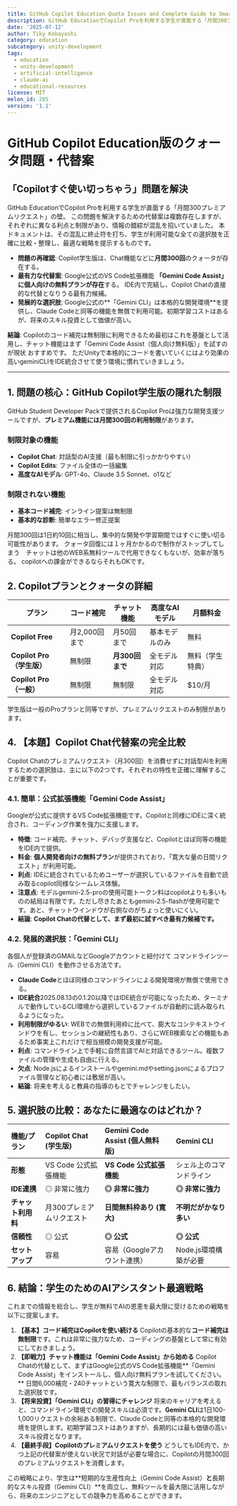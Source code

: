 ```yaml
---
title: GitHub Copilot Education Quota Issues and Complete Guide to Smart Alternatives
description: GitHub EducationでCopilot Proを利用する学生が直面する「月間300プレミアムリクエスト」の壁。
date: '2025-07-12'
author: Tiky Kobayashi
category: education
subcategory: unity-development
tags:
  - education
  - unity-development
  - artificial-intelligence
  - claude-ai
  - educational-resources
license: MIT
melon_id: 205
version: '1.1'
---
```


# GitHub Copilot Education版のクォータ問題・代替案

## 「Copilotすぐ使い切っちゃう」問題を解決

GitHub EducationでCopilot Proを利用する学生が直面する「月間300プレミアムリクエスト」の壁。
この問題を解決するための代替案は複数存在しますが、それぞれに異なる利点と制限があり、情報の錯綜が混乱を招いていました。
本ドキュメントは、その混乱に終止符を打ち、学生が利用可能な全ての選択肢を正確に比較・整理し、最適な戦略を提示するものです。

- **問題の再確認**: Copilot学生版は、Chat機能などに**月間300回**のクォータが存在する。
- **最有力な代替案**: Google公式のVS Code拡張機能 **「Gemini Code Assist」に個人向けの無料プランが存在**する。
  IDE内で完結し、Copilot Chatの直接的な代替となりうる最有力候補。
- **発展的な選択肢**: Google公式の**「Gemini CLI」は本格的な開発環境**を提供し、Claude Codeと同等の機能を無償で利用可能。初期学習コストはあるが、将来のスキル投資として価値が高い。

**結論**: Copilotのコード補完は無制限に利用できるため最初はこれを基盤として活用し、チャット機能はまず「Gemini Code Assist（個人向け無料版）」を試すのが現状 おすすめです。
ただUnityで本格的にコードを書いていくにはより効果の高いgeminiCLIをIDE統合させて使う環境に慣れていきましょう。

---

## 1. 問題の核心：GitHub Copilot学生版の隠れた制限

GitHub Student Developer Packで提供されるCopilot Proは強力な開発支援ツールですが、**プレミアム機能には月間300回の利用制限**があります。

### 制限対象の機能

- **Copilot Chat**: 対話型のAI支援（最も制限に引っかかりやすい）
- **Copilot Edits**: ファイル全体の一括編集
- **高度なAIモデル**: GPT-4o、Claude 3.5 Sonnet、o1など

### 制限されない機能

- **基本コード補完**: インライン提案は無制限
- **基本的な診断**: 簡単なエラー修正提案

月間300回は1日約10回に相当し、集中的な開発や学習期間ではすぐに使い切る可能性があります。
クォータ回復には１ヶ月かかるので制作がストップしてしまう　チャットは他のWEB系無料ツールで代用できなくもないが、効率が落ちる。
copilotへの課金ができるならそれもOKです。

## 2. Copilotプランとクォータの詳細

| プラン                          | コード補完    | チャット機能          | 高度なAIモデル | 月額料金         |
| ------------------------------- | ------------- | --------------------- | -------------- | ---------------- |
| **Copilot Free**          | 月2,000回まで | 月50回まで            | 基本モデルのみ | 無料             |
| **Copilot Pro（学生版）** | 無制限        | **月300回まで** | 全モデル対応   | 無料（学生特典） |
| **Copilot Pro（一般）**   | 無制限        | 無制限                | 全モデル対応   | $10/月           |

学生版は一般のProプランと同等ですが、プレミアムリクエストのみ制限があります。

## 4. 【本題】Copilot Chat代替案の完全比較

Copilot Chatのプレミアムリクエスト（月300回）を消費せずに対話型AIを利用するための選択肢は、主に以下の2つです。それぞれの特性を正確に理解することが重要です。

### 4.1. 簡単：公式拡張機能「Gemini Code Assist」

Googleが公式に提供するVS Code拡張機能です。Copilotと同様にIDEに深く統合され、コーディング作業を強力に支援します。

- **特徴**: コード補完、チャット、デバッグ支援など、Copilotとほぼ同等の機能をIDE内で提供。
- **料金**: **個人開発者向けの無料プラン**が提供されており、「寛大な量の日間リクエスト」が利用可能。
- **利点**: IDEに統合されているためユーザーが選択しているファイルを自動で読み取るcopilot同様なシームレス体験。
- **注意点**: モデルgemini-2.5-proの使用可能トークン料はcopilotよりも多いものの結局は有限です。ただし尽きたあともgemini-2.5-flashが使用可能です。あと、チャットウインドウが右側なのがちょっと使いにくい。
- **結論**: **Copilot Chatの代替として、まず最初に試すべき最有力候補です。**

### 4.2. 発展的選択肢：「Gemini CLI」

各個人が登録済のGMAILなどGoogleアカウントと紐付けて コマンドラインツール（Gemini CLI）を動作させる方法です。

- **Claude Code**とほぼ同様のコマンドラインによる開発環境が無償で使用できる。
- **IDE統合**2025.08.13の0.1.20以降ではIDE統合が可能になったため、ターミナルで動作しているCLI環境から選択しているファイルが自動的に読み取られるようになった。
- **利用制限がゆるい**: WEBでの無償利用枠に比べて、膨大なコンテキストウインドウを有し、セッションの継続性もあり、さらにWEB検索などの機能もあるため事実上これだけで相当規模の開発支援が可能。
- **利点**: コマンドライン上で手軽に自然言語でAIと対話できるツール。複数ファイルの管理や生成も自由に行える。
- **欠点**: Node.jsによるインストールやgemini.mdやsetting.jsonによるプロファイル管理など初心者には敷居が高い。
- **結論**: 将来を考えると教員の指導のもとでチャレンジをしたい。

## 5. 選択肢の比較：あなたに最適なのはどれか？

| 機能/プラン              | Copilot Chat (学生版)     | Gemini Code Assist (個人無料版) | Gemini CLI                   |
| :----------------------- | :------------------------ | :------------------------------ | :--------------------------- |
| **形態**           | VS Code 公式拡張機能      | **VS Code 公式拡張機能**  | シェル上のコマンドライン     |
| **IDE連携**        | ◎ 非常に強力             | **◎ 非常に強力**         | **◎ 非常に強力**      |
| **チャット利用料** | 月300プレミアムリクエスト | **日間無料枠あり (寛大)** | **不明だがかなり多い** |
| **信頼性**         | ◎ 公式                   | **◎ 公式**               | **◎ 公式**            |
| **セットアップ**   | 容易                      | 容易（Googleアカウント連携）    | Node.js環境構築が必要        |

## 6. 結論：学生のためのAIアシスタント最適戦略

これまでの情報を総合し、学生が無料でAIの恩恵を最大限に受けるための戦略を以下に提案します。

1. **【基本】コード補完はCopilotを使い続ける**
   Copilotの基本的な**コード補完は無制限**です。これは非常に強力なため、コーディングの基盤として常に有効にしておきましょう。
2. **【即戦力】チャット機能は「Gemini Code Assist」から始める**
   Copilot Chatの代替として、まずはGoogle公式のVS Code拡張機能**「Gemini Code Assist」をインストールし、個人向け無料プランを試してください。** 日間6,000補完・240チャットという寛大な制限で、最もバランスの取れた選択肢です。
3. **【将来投資】「Gemini CLI」の習得にチャレンジ**
   将来のキャリアを考えると、コマンドライン環境での開発スキルは必須です。**Gemini CLI**は1日100-1,000リクエストの余裕ある制限で、Claude Codeと同等の本格的な開発環境を提供します。初期学習コストはありますが、長期的には最も価値の高いスキル投資となります。
4. **【最終手段】Copilotのプレミアムリクエストを使う**
   どうしてもIDE内で、かつ上記の代替案が使えない状況で対話が必要な場合に、Copilotの月間300回のプレミアムリクエストを消費します。

この戦略により、学生は**短期的な生産性向上（Gemini Code Assist）**と**長期的なスキル投資（Gemini CLI）**を両立し、無料ツールを最大限に活用しながら、将来のエンジニアとしての競争力を高めることができます。